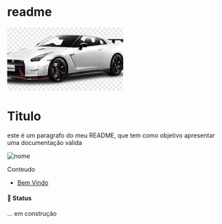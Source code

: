 # readme

![gtr](./img/gtr.png)
<!--
<p align= "center" width="100%">
        <img width="50%"src="./img/gtr.png">
</p> --> 

# Titulo
<!-- ## Titulo
### Titulo
#### Titulo
##### Titulo

<h1>Titulo</h1>
<h2>Titulo</h2>
<h3>Titulo</h3>
<h4>Titulo</h4>
<h5>Titulo</h5> -->

<!--este é um paragrafo do meu README, que tem como objetivo apresentar uma documentação valida -->


<p align="left">este é um paragrafo do meu README, que tem como objetivo apresentar uma documentação valida</p>

![nome](https://img.shields.io/badge/Sonarqube-5190cf?style=for-the-badge&logo=readme&logoColor=black
)

Conteudo
<ul>
    <li>
        <a href="#">Bem Vindo</a>
    </li>
</ul>

#### :rocket: Status
... em construção